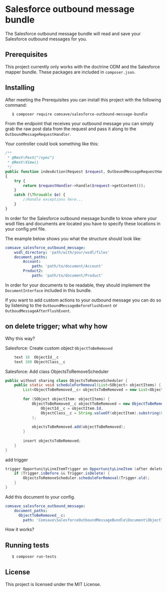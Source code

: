 # Salesforce outbound message bundle

The Salesforce outbound message bundle will read and save your Salesforce outbound messages for you. 

## Prerequisites

This project currently only works with the doctrine ODM and the Salesforce mapper bundle. These packages are included in `composer.json`.

## Installing

After meeting the Prerequisites you can install this project with the following command: 

```bash
   $ composer require comsave/salesforce-outbound-message-bundle
```

From the endpoint that receives your outbound message you can simply grab the raw post data from the request and pass it along to the `OutboundMessageRequestHandler`. 

Your controller could look something like this:

```php
/**
 * @Rest\Post("/sync")
 * @Rest\View()
 */
public function indexAction(Request $request, OutboundMessageRequestHandler $requestHandler)
{
    try {
        return $requestHandler->handle($request->getContent());
    }
    catch (\Throwable $e) {
        //Handle exceptions here...
    }
}
```

In order for the Salesforce outbound message bundle to know where your wsdl files and documents are located you have to specify these locations in your config.yml file.

The example below shows you what the structure should look like:

```yaml
comsave_salesforce_outbound_message:
    wsdl_directory: 'path/with/your/wsdl/files'
    document_paths:
        Account:
            path: 'path/to/document/Account'
        Product2:
            path: 'path/to/document/Product'
```

In order for your documents to be readable, they should implement the `DocumentInterface` included in this bundle.

If you want to add custom actions to your outbound message you can do so by listening to the `OutboundMessageBeforeFlushEvent` or `OutboudMessageAfterFlushEvent`.

## on delete trigger; what why how

Why this way?

Salesforce: Create custom object `ObjectToBeRemoved`
```java 
    text 18  ObjectId__c
    text 100 ObjectClass__c
```

Salesforce: Add class ObjectsToRemoveScheduler
```java 
public without sharing class ObjectsToRemoveScheduler {
    public static void scheduleForRemoval(List<SObject> objectItems) {
        List<ObjectToBeRemoved__c> objectsToBeRemoved = new List<ObjectToBeRemoved__c>();
        
        for (SObject objectItem: objectItems) {
            ObjectToBeRemoved__c objectToBeRemoved = new ObjectToBeRemoved__c(
                ObjectId__c = objectItem.Id,
                ObjectClass__c = String.valueOf(objectItem).substring(0, String.valueOf(objectItem).indexOf(':'))
            );
            
            objectsToBeRemoved.add(objectToBeRemoved);
        }
        
        insert objectsToBeRemoved;
    }
}
```

add trigger
```java
trigger OpportunityLineItemTrigger on OpportunityLineItem (after delete, after insert, after undelete, after update, before delete, before insert, before update) {
    if (Trigger.isBefore && Trigger.isDelete) {
        ObjectsToRemoveScheduler.scheduleForRemoval(Trigger.old);
    }
}
```

Add this document to your config.

```yaml
comsave_salesforce_outbound_message:
    document_paths:
      ObjectToBeRemoved__c:
        path: 'Comsave\SalesforceOutboundMessageBundle\Document\ObjectToBeRemoved'
```

How it works?

## Running tests

```bash
   $ composer run-tests
```

## License

This project is licensed under the MIT License.